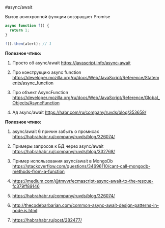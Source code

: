 #async/await


Вызов асинхронной функции возвращает Promise

```js
async function f() {
  return 1;
}

f().then(alert); // 1
```

**Полезное чтиво:**

1. Просто об async/await
https://javascript.info/async-await

2. Про конструкцию async function
https://developer.mozilla.org/ru/docs/Web/JavaScript/Reference/Statements/async_function

3. Про объект AsyncFunction
https://developer.mozilla.org/ru/docs/Web/JavaScript/Reference/Global_Objects/AsyncFunction

4. Ад async/await
https://habr.com/ru/company/ruvds/blog/353658/


**Полезное чтиво:**

1. async/await 6 причин забыть о промисах
https://habrahabr.ru/company/ruvds/blog/326074/

2. Примеры запросов к БД через async/await 
https://habrahabr.ru/company/ruvds/blog/332768/

3. Пример использования async/await в MongoDb
https://stackoverflow.com/questions/34696110/cant-call-mongodb-methods-from-a-function

4. https://medium.com/@tmvvr/ecmascript-async-await-to-the-rescue-fc379ff89146

5. https://habrahabr.ru/company/ruvds/blog/326074/

6. http://thecodebarbarian.com/common-async-await-design-patterns-in-node.js.html

7. https://habrahabr.ru/post/282477/
